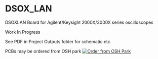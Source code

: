 # DSOX_LAN

DSOXLAN Board for Agilent/Keysight 2000X/3000X series oscilloscopes

Work In Progress

See PDF in Project Outputs folder for schematic etc.

PCBs may be ordered from OSH park <a href="https://oshpark.com/shared_projects/NuiYlGlP"><img src="https://oshpark.com/assets/badge-5b7ec47045b78aef6eb9d83b3bac6b1920de805e9a0c227658eac6e19a045b9c.png" alt="Order from OSH Park"></img></a>
